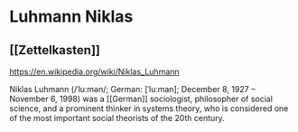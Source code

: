 # Luhmann Niklas
## [[Zettelkasten]]
https://en.wikipedia.org/wiki/Niklas_Luhmann

Niklas Luhmann (/ˈluːmən/; German: [ˈluːman]; December 8, 1927 – November 6, 1998) was a [[German]] sociologist, philosopher of social science, and a prominent thinker in systems theory, who is considered one of the most important social theorists of the 20th century.
